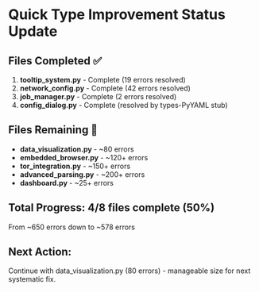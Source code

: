# Quick Type Improvement Status Update

## Files Completed ✅
1. **tooltip_system.py** - Complete (19 errors resolved)
2. **network_config.py** - Complete (42 errors resolved)  
3. **job_manager.py** - Complete (2 errors resolved)
4. **config_dialog.py** - Complete (resolved by types-PyYAML stub)

## Files Remaining 🔄
- **data_visualization.py** - ~80 errors
- **embedded_browser.py** - ~120+ errors
- **tor_integration.py** - ~150+ errors  
- **advanced_parsing.py** - ~200+ errors
- **dashboard.py** - ~25+ errors

## Total Progress: 4/8 files complete (50%)
From ~650 errors down to ~578 errors

## Next Action: 
Continue with data_visualization.py (80 errors) - manageable size for next systematic fix.
